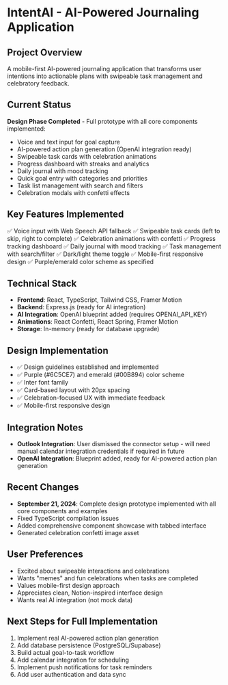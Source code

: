 # IntentAI - AI-Powered Journaling Application

## Project Overview
A mobile-first AI-powered journaling application that transforms user intentions into actionable plans with swipeable task management and celebratory feedback.

## Current Status
**Design Phase Completed** - Full prototype with all core components implemented:
- Voice and text input for goal capture
- AI-powered action plan generation (OpenAI integration ready)
- Swipeable task cards with celebration animations
- Progress dashboard with streaks and analytics
- Daily journal with mood tracking
- Quick goal entry with categories and priorities
- Task list management with search and filters
- Celebration modals with confetti effects

## Key Features Implemented
✅ Voice input with Web Speech API fallback
✅ Swipeable task cards (left to skip, right to complete)
✅ Celebration animations with confetti
✅ Progress tracking dashboard
✅ Daily journal with mood tracking
✅ Task management with search/filter
✅ Dark/light theme toggle
✅ Mobile-first responsive design
✅ Purple/emerald color scheme as specified

## Technical Stack
- **Frontend**: React, TypeScript, Tailwind CSS, Framer Motion
- **Backend**: Express.js (ready for AI integration)
- **AI Integration**: OpenAI blueprint added (requires OPENAI_API_KEY)
- **Animations**: React Confetti, React Spring, Framer Motion
- **Storage**: In-memory (ready for database upgrade)

## Design Implementation
- ✅ Design guidelines established and implemented
- ✅ Purple (#6C5CE7) and emerald (#00B894) color scheme
- ✅ Inter font family
- ✅ Card-based layout with 20px spacing
- ✅ Celebration-focused UX with immediate feedback
- ✅ Mobile-first responsive design

## Integration Notes
- **Outlook Integration**: User dismissed the connector setup - will need manual calendar integration credentials if required in future
- **OpenAI Integration**: Blueprint added, ready for AI-powered action plan generation

## Recent Changes
- **September 21, 2024**: Complete design prototype implemented with all core components and examples
- Fixed TypeScript compilation issues
- Added comprehensive component showcase with tabbed interface
- Generated celebration confetti image asset

## User Preferences
- Excited about swipeable interactions and celebrations
- Wants "memes" and fun celebrations when tasks are completed
- Values mobile-first design approach
- Appreciates clean, Notion-inspired interface design
- Wants real AI integration (not mock data)

## Next Steps for Full Implementation
1. Implement real AI-powered action plan generation
2. Add database persistence (PostgreSQL/Supabase)
3. Build actual goal-to-task workflow
4. Add calendar integration for scheduling
5. Implement push notifications for task reminders
6. Add user authentication and data sync